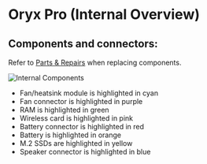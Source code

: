 # Oryx Pro (Internal Overview)

## Components and connectors:

Refer to [Parts & Repairs](./repairs.md) when replacing components.

![Internal Components](./img/components-highlighted.jpg)

- Fan/heatsink module is highlighted in cyan
- Fan connector is highlighted in purple
- RAM is highlighted in green
- Wireless card is highlighted in pink
- Battery connector is highlighted in red
- Battery is highlighted in orange
- M.2 SSDs are highlighted in yellow
- Speaker connector is highlighted in blue
